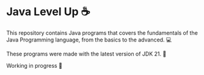 # Java Level Up :coffee:

This repository contains Java programs that covers the fundamentals of the Java Programming
language, from the basics to the advanced. :computer:

These programs were made with the latest version of JDK 21. :floppy_disk:

Working in progress :hammer:
